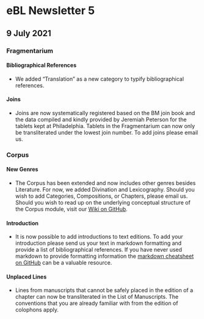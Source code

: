 # eBL Newsletter 5

## 9 July 2021

### Fragmentarium

#### Bibliographical References

- We added “Translation” as a new category to typify bibliographical references.

#### Joins

- Joins are now systematically registered based on the BM join book and the
  data compiled and kindly provided by Jeremiah Peterson for the tablets kept at
  Philadelphia. Tablets in the Fragmentarium can now only be transliterated under
  the lowest join number. To add joins please email us.

### Corpus

#### New Genres

- The Corpus has been extended and now includes other genres besides Literature.
  For now, we added Divination and Lexicography. Should you wish to add
  Categories, Compositions, or Chapters, please email us. Should you wish to
  read up on the underlying conceptual structure of the Corpus module, visit our
  [Wiki on GitHub](<https://github.com/ElectronicBabylonianLiterature/generic-documentation/wiki/Editorial-conventions-(Corpus)#2-editing-with-ebl>).

#### Introduction

- It is now possible to add introductions to text editions. To add your
  introduction please send us your text in markdown formatting and provide a list
  of bibliographical references. If you have never used markdown to provide
  formatting information the [markdown cheatsheet on GitHub](https://github.com/adam-p/markdown-here/wiki/Markdown-Cheatsheet)
  can be a valuable resource.

#### Unplaced Lines

- Lines from manuscripts that cannot be safely placed in the edition of a chapter
  can now be transliterated in the List of Manuscripts. The conventions that you
  are already familiar with from the edition of colophons apply.
